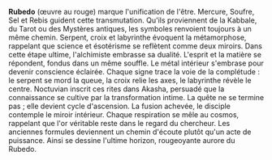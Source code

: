 **Rubedo** (œuvre au rouge) marque l'unification de l'être. Mercure, Soufre, Sel et Rebis guident cette transmutation.
Qu'ils proviennent de la Kabbale, du Tarot ou des Mystères antiques, les symboles renvoient toujours à un même chemin.
Serpent, croix et labyrinthe évoquent la métamorphose, rappelant que science et ésotérisme se reflètent comme deux miroirs.
Dans cette étape ultime, l'alchimiste embrasse sa dualité.
L'esprit et la matière se répondent, fondus dans un même souffle.
Le métal intérieur s'embrase pour devenir conscience éclairée.
Chaque signe trace la voie de la complétude : le serpent se mord la queue, la croix relie les axes, le labyrinthe révèle le centre.
Noctuvian inscrit ces rites dans Akasha, persuadé que la connaissance se cultive par la transformation intime.
La quête ne se termine pas ; elle devient cycle d'ascension.
La fusion achevée, le disciple contemple le miroir intérieur.
Chaque respiration se mêle au cosmos, rappelant que l'or véritable reste dans le regard du chercheur.
Les anciennes formules deviennent un chemin d'écoute plutôt qu'un acte de puissance.
Ainsi se dessine l'ultime horizon, rougeoyante aurore du Rubedo.
